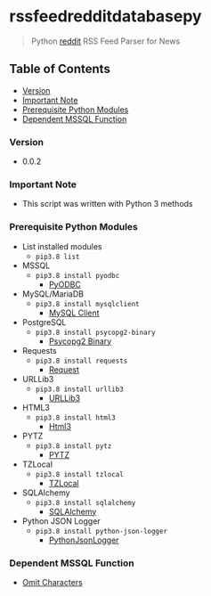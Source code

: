 # rssfeedredditdatabasepy
> Python [reddit](https://www.reddit.com/) RSS Feed Parser for News

## Table of Contents
* [Version](#version)
* [Important Note](#important-note)
* [Prerequisite Python Modules](#prerequisite-python-modules)
* [Dependent MSSQL Function](#dependent-mssql-function)

### Version
* 0.0.2

### **Important Note**
* This script was written with Python 3 methods

### Prerequisite Python Modules
* List installed modules
  * `pip3.8 list`
* MSSQL
  * `pip3.8 install pyodbc`
    * [PyODBC](https://pypi.org/project/pyodbc/)
* MySQL/MariaDB
  * `pip3.8 install mysqlclient`
    * [MySQL Client](https://pypi.org/project/mysqlclient/)
* PostgreSQL
  * `pip3.8 install psycopg2-binary`
    * [Psycopg2 Binary](https://pypi.org/project/psycopg2/)
* Requests
  * `pip3.8 install requests`
    * [Request](https://pypi.org/project/requests/)
* URLLib3
  * `pip3.8 install urllib3`
    * [URLLib3](https://pypi.org/project/urllib3/)
* HTML3
  * `pip3.8 install html3`
    * [Html3](https://pypi.org/project/html3/)
* PYTZ
  * `pip3.8 install pytz`
    * [PYTZ](https://pypi.org/project/pytz/)
* TZLocal
  * `pip3.8 install tzlocal`
    * [TZLocal](https://pypi.org/project/tzlocal/)
* SQLAlchemy
  * `pip3.8 install sqlalchemy`
    * [SQLAlchemy](https://pypi.org/project/SQLAlchemy/)
* Python JSON Logger
  * `pip3.8 install python-json-logger`
    * [PythonJsonLogger](https://pypi.org/project/python-json-logger/)

### Dependent MSSQL Function
* [Omit Characters](https://github.com/Cuates/omitcharactersmssql)
